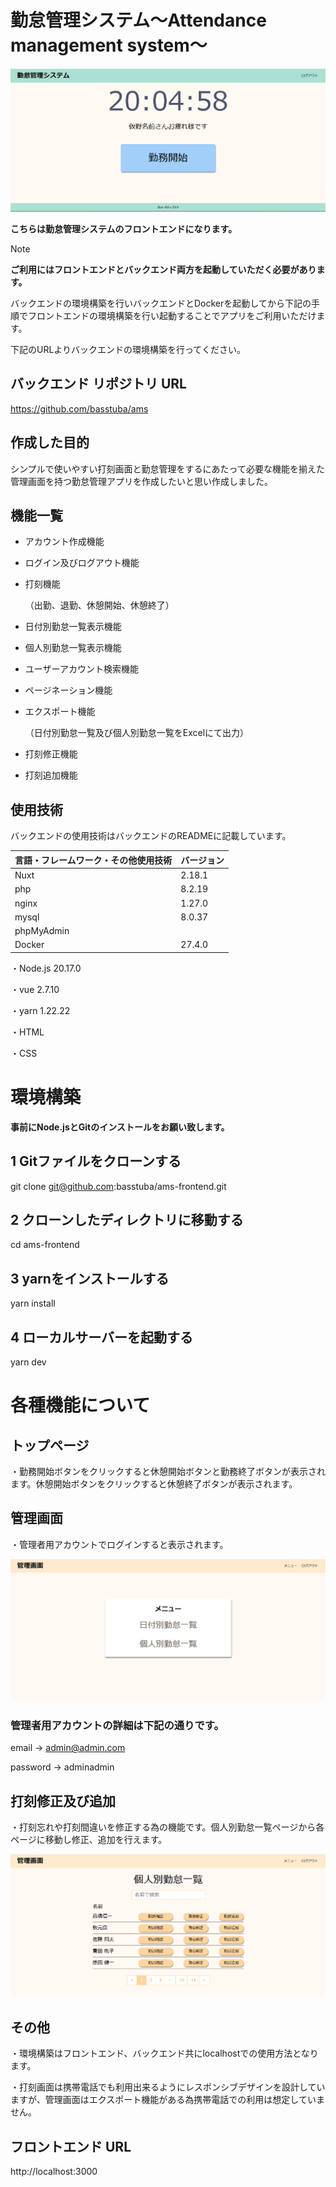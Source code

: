 # 勤怠管理システム～Attendance management system～

![トップページ](readme_image/AmsTopPage.png)

**こちらは勤怠管理システムのフロントエンドになります。**

> [!Note]
> **ご利用にはフロントエンドとバックエンド両方を起動していただく必要があります。**

バックエンドの環境構築を行いバックエンドとDockerを起動してから下記の手順でフロントエンドの環境構築を行い起動することでアプリをご利用いただけます。

下記のURLよりバックエンドの環境構築を行ってください。

## バックエンド リポジトリ URL

https://github.com/basstuba/ams

## 作成した目的

シンプルで使いやすい打刻画面と勤怠管理をするにあたって必要な機能を揃えた管理画面を持つ勤怠管理アプリを作成したいと思い作成しました。

## 機能一覧

- アカウント作成機能

- ログイン及びログアウト機能

- 打刻機能

   （出勤、退勤、休憩開始、休憩終了）

- 日付別勤怠一覧表示機能

- 個人別勤怠一覧表示機能

- ユーザーアカウント検索機能

- ページネーション機能

- エクスポート機能

   （日付別勤怠一覧及び個人別勤怠一覧をExcelにて出力）

- 打刻修正機能

- 打刻追加機能

## 使用技術

バックエンドの使用技術はバックエンドのREADMEに記載しています。

| 言語・フレームワーク・その他使用技術 | バージョン |
| ------------------ | ----------|
| Nuxt               | 2.18.1    |
| php                | 8.2.19    |
| nginx              | 1.27.0    |
| mysql              | 8.0.37    |
| phpMyAdmin         |           |
| Docker             | 27.4.0    |


・Node.js 20.17.0

・vue 2.7.10

・yarn 1.22.22

・HTML

・CSS

# 環境構築

**事前にNode.jsとGitのインストールをお願い致します。**

## 1 Gitファイルをクローンする

git clone git@github.com:basstuba/ams-frontend.git

## 2 クローンしたディレクトリに移動する

cd ams-frontend

## 3 yarnをインストールする

yarn install

## 4 ローカルサーバーを起動する

yarn dev

# 各種機能について

## トップページ

・勤務開始ボタンをクリックすると休憩開始ボタンと勤務終了ボタンが表示されます。休憩開始ボタンをクリックすると休憩終了ボタンが表示されます。

## 管理画面

・管理者用アカウントでログインすると表示されます。

![管理画面](readme_image/AmsAdminPage.png)

### 管理者用アカウントの詳細は下記の通りです。

email -> admin@admin.com

password -> adminadmin

## 打刻修正及び追加

・打刻忘れや打刻間違いを修正する為の機能です。個人別勤怠一覧ページから各ページに移動し修正、追加を行えます。

![個人別勤怠一覧](readme_image/AmsAllUserPage.png)

## その他

・環境構築はフロントエンド、バックエンド共にlocalhostでの使用方法となります。

・打刻画面は携帯電話でも利用出来るようにレスポンシブデザインを設計していますが、管理画面はエクスポート機能がある為携帯電話での利用は想定していません。

## フロントエンド URL

http://localhost:3000

